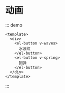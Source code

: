 # 动画

::: demo

```vue
<template>
  <div>
    <el-button v-waves>
      水波纹
    </el-button>
    <el-button v-spring>
      回弹
    </el-button>
  </div>
</template>
```

:::
